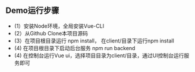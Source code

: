 ## Demo运行步骤

+  (1）安装Node环境，全局安装Vue-CLI
+  (2）从Github Clone本项目源码
+  (3）在项目根目录运行 npm install， 在client/目录下运行npm install
+  (4) 在项目根目录下启动后台服务 npm run backend
+  (4) 在控制台运行Vue ui，选择项目目录为client/目录，通过UI控制台运行服务即可
